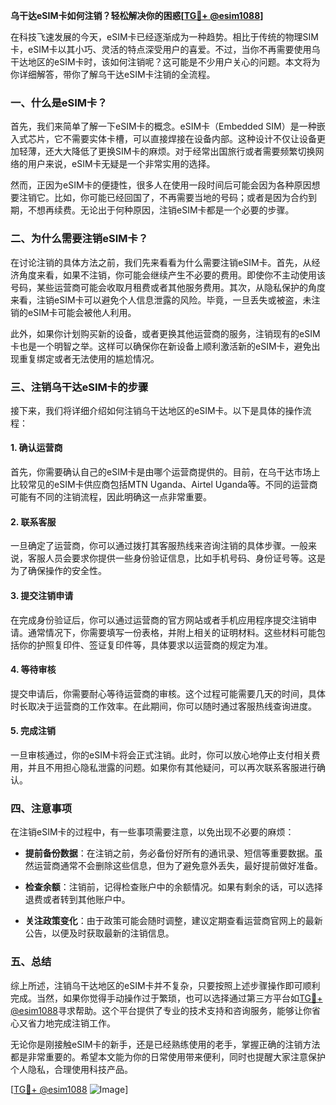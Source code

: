 **乌干达eSIM卡如何注销？轻松解决你的困惑[[TG💪+ @esim1088](https://t.me/s/esim1088)]**

在科技飞速发展的今天，eSIM卡已经逐渐成为一种趋势。相比于传统的物理SIM卡，eSIM卡以其小巧、灵活的特点深受用户的喜爱。不过，当你不再需要使用乌干达地区的eSIM卡时，该如何注销呢？这可能是不少用户关心的问题。本文将为你详细解答，带你了解乌干达eSIM卡注销的全流程。

### 一、什么是eSIM卡？

首先，我们来简单了解一下eSIM卡的概念。eSIM卡（Embedded SIM）是一种嵌入式芯片，它不需要实体卡槽，可以直接焊接在设备内部。这种设计不仅让设备更加轻薄，还大大降低了更换SIM卡的麻烦。对于经常出国旅行或者需要频繁切换网络的用户来说，eSIM卡无疑是一个非常实用的选择。

然而，正因为eSIM卡的便捷性，很多人在使用一段时间后可能会因为各种原因想要注销它。比如，你可能已经回国了，不再需要当地的号码；或者是因为合约到期，不想再续费。无论出于何种原因，注销eSIM卡都是一个必要的步骤。

### 二、为什么需要注销eSIM卡？

在讨论注销的具体方法之前，我们先来看看为什么需要注销eSIM卡。首先，从经济角度来看，如果不注销，你可能会继续产生不必要的费用。即使你不主动使用该号码，某些运营商可能会收取月租费或者其他服务费用。其次，从隐私保护的角度来看，注销eSIM卡可以避免个人信息泄露的风险。毕竟，一旦丢失或被盗，未注销的eSIM卡可能会被他人利用。

此外，如果你计划购买新的设备，或者更换其他运营商的服务，注销现有的eSIM卡也是一个明智之举。这样可以确保你在新设备上顺利激活新的eSIM卡，避免出现重复绑定或者无法使用的尴尬情况。

### 三、注销乌干达eSIM卡的步骤

接下来，我们将详细介绍如何注销乌干达地区的eSIM卡。以下是具体的操作流程：

#### 1. 确认运营商

首先，你需要确认自己的eSIM卡是由哪个运营商提供的。目前，在乌干达市场上比较常见的eSIM卡供应商包括MTN Uganda、Airtel Uganda等。不同的运营商可能有不同的注销流程，因此明确这一点非常重要。

#### 2. 联系客服

一旦确定了运营商，你可以通过拨打其客服热线来咨询注销的具体步骤。一般来说，客服人员会要求你提供一些身份验证信息，比如手机号码、身份证号等。这是为了确保操作的安全性。

#### 3. 提交注销申请

在完成身份验证后，你可以通过运营商的官方网站或者手机应用程序提交注销申请。通常情况下，你需要填写一份表格，并附上相关的证明材料。这些材料可能包括你的护照复印件、签证复印件等，具体要求以运营商的规定为准。

#### 4. 等待审核

提交申请后，你需要耐心等待运营商的审核。这个过程可能需要几天的时间，具体时长取决于运营商的工作效率。在此期间，你可以随时通过客服热线查询进度。

#### 5. 完成注销

一旦审核通过，你的eSIM卡将会正式注销。此时，你可以放心地停止支付相关费用，并且不用担心隐私泄露的问题。如果你有其他疑问，可以再次联系客服进行确认。

### 四、注意事项

在注销eSIM卡的过程中，有一些事项需要注意，以免出现不必要的麻烦：

- **提前备份数据**：在注销之前，务必备份好所有的通讯录、短信等重要数据。虽然运营商通常不会删除这些信息，但为了避免意外丢失，最好提前做好准备。
  
- **检查余额**：注销前，记得检查账户中的余额情况。如果有剩余的话，可以选择退费或者转到其他账户中。

- **关注政策变化**：由于政策可能会随时调整，建议定期查看运营商官网上的最新公告，以便及时获取最新的注销信息。

### 五、总结

综上所述，注销乌干达地区的eSIM卡并不复杂，只要按照上述步骤操作即可顺利完成。当然，如果你觉得手动操作过于繁琐，也可以选择通过第三方平台如[TG💪+ @esim1088](https://t.me/s/esim1088)寻求帮助。这个平台提供了专业的技术支持和咨询服务，能够让你省心又省力地完成注销工作。

无论你是刚接触eSIM卡的新手，还是已经熟练使用的老手，掌握正确的注销方法都是非常重要的。希望本文能为你的日常使用带来便利，同时也提醒大家注意保护个人隐私，合理使用科技产品。

[[TG💪+ @esim1088](https://t.me/s/esim1088) ![Image](https://i.postimg.cc/4NQfJmqS/Snipaste-2025-05-13-00-14-12.png)]